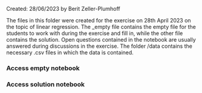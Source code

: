 Created: 28/06/2023 by Berit Zeller-Plumhoff

The files in this folder were created for the exercise on 28th April 2023 on the topic of linear regression. The _empty file contains the empty file for the students to work with during the exercise and fill in, while the other file contains the solution. Open questions contained in the notebook are usually answered during discussions in the exercise. The folder /data contains the necessary .csv files in which the data is contained.

### Access empty notebook



### Access solution notebook



